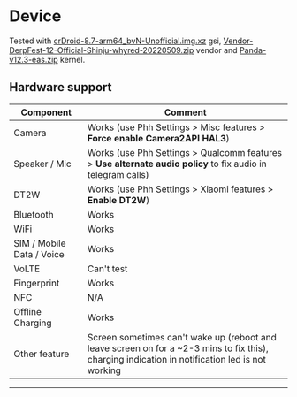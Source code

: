 # Device

Tested with [crDroid-8.7-arm64_bvN-Unofficial.img.xz](https://sourceforge.net/projects/gsi-projects/files/v415/crDroid-8.7/crDroid-8.7-arm64_bvN-Unofficial.img.xz/download) gsi, [Vendor-DerpFest-12-Official-Shinju-whyred-20220509.zip](https://mega.nz/file/8MoW2AzT#E8F2IYaLWo-kPYBfmb2fQso36Ql8pP1i9fiI08m06lw) vendor and [Panda-v12.3-eas.zip](https://github.com/Pzqqt/android_kernel_xiaomi_whyred/releases/download/v12.3/Panda-v12.3-eas.zip) kernel.

## Hardware support

| Component                 |      Comment                                              |
|---------------------------|-----------------------------------------------------------|
| Camera                    | Works (use Phh Settings > Misc features > **Force enable Camera2API HAL3**)                                                    |
| Speaker / Mic             | Works (use Phh Settings > Qualcomm features > **Use alternate audio policy** to fix audio in telegram calls) |
| DT2W                      | Works (use Phh Settings > Xiaomi features > **Enable DT2W**) |
| Bluetooth                 | Works                                                     |
| WiFi                      | Works                                                     |
| SIM / Mobile Data / Voice | Works                                                     |
| VoLTE                     | Can't test                                                |
| Fingerprint               | Works                                                     |
| NFC                       | N/A                                                       |
| Offline Charging          | Works                                            |
| Other feature             | Screen sometimes can't wake up (reboot and leave screen on for a ~2-3 mins to fix this), charging indication in notification led is not working|
---